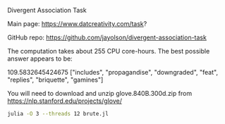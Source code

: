 Divergent Association Task

Main page:
https://www.datcreativity.com/task?

GitHub repo:
https://github.com/jayolson/divergent-association-task

The computation takes about 255 CPU core-hours. The best possible answer appears to be:

109.5832645424675
["includes", "propagandise", "downgraded", "feat", "replies", "briquette", "gamines"]

You will need to download and unzip glove.840B.300d.zip from https://nlp.stanford.edu/projects/glove/

```bash
julia -O 3 --threads 12 brute.jl
```
